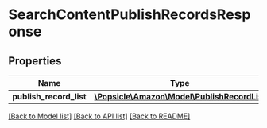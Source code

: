 # SearchContentPublishRecordsResponse

## Properties
Name | Type | Description | Notes
------------ | ------------- | ------------- | -------------
**publish_record_list** | [**\Popsicle\Amazon\Model\PublishRecordList**](PublishRecordList.md) |  | 

[[Back to Model list]](../../README.md#documentation-for-models) [[Back to API list]](../../README.md#documentation-for-api-endpoints) [[Back to README]](../../README.md)

